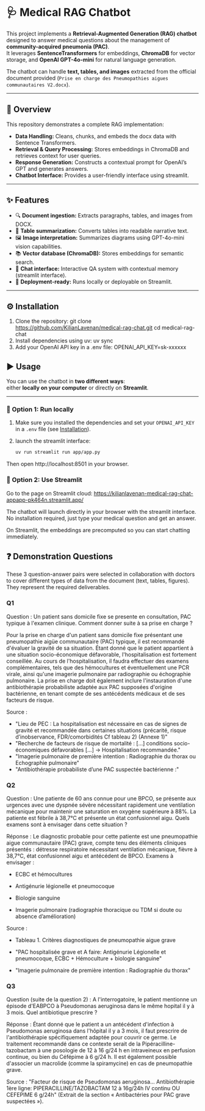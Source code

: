 # 🩺 Medical RAG Chatbot

This project implements a **Retrieval-Augmented Generation (RAG) chatbot** designed to answer medical questions about the management of **community-acquired pneumonia (PAC)**.  
It leverages **SentenceTransformers** for embeddings, **ChromaDB** for vector storage, and **OpenAI GPT-4o-mini** for natural language generation.  

The chatbot can handle **text, tables, and images** extracted from the official document provided (`Prise en charge des Pneumopathies aigues communautaires V2.docx`).

---

## 📖 Overview

This repository demonstrates a complete RAG implementation:


- **Data Handling:** Cleans, chunks, and embeds the docx data with Sentence Transformers.  
- **Retrieval & Query Processing:** Stores embeddings in ChromaDB and retrieves context for user queries.  
- **Response Generation:** Constructs a contextual prompt for OpenAI’s GPT and generates answers. 
- **Chatbot Interface:** Provides a user-friendly interface using streamlit.    

---

## ✨ Features

- 🔍 **Document ingestion:** Extracts paragraphs, tables, and images from DOCX.  
- 📑 **Table summarization:** Converts tables into readable narrative text.  
- 🖼 **Image interpretation:** Summarizes diagrams using GPT-4o-mini vision capabilities.  
- 📚 **Vector database (ChromaDB):** Stores embeddings for semantic search.  
- 💬 **Chat interface:** Interactive QA system with contextual memory (streamlit interface).  
- 🚀 **Deployment-ready:** Runs locally or deployable on Streamlit.  

---

## ⚙️ Installation

1. Clone the repository:
   git clone https://github.com/KilianLavenan/medical-rag-chat.git
   cd medical-rag-chat
2. Install dependencies using uv:
    uv sync
3. Add your OpenAI API key in a .env file:
    OPENAI_API_KEY=sk-xxxxxx

## ▶️ Usage

You can use the chatbot in **two different ways**:  
either **locally on your computer** or directly on **Streamlit**.

---

### 🔹 Option 1: Run locally

1. Make sure you installed the dependencies and set your `OPENAI_API_KEY` in a `.env` file (see [Installation](#installation)).

2. launch the streamlit interface:
   ```bash
   uv run streamlit run app/app.py

Then open http://localhost:8501 in your browser.

### 🔹 Option 2: Use Streamlit

Go to the page on Streamlit cloud:
https://kilianlavenan-medical-rag-chat-appapp-pk464n.streamlit.app/

The chatbot will launch directly in your browser with the streamlit interface.
No installation required, just type your medical question and get an answer.

On Streamlit, the embeddings are precomputed so you can start chatting immediately.


## ❓ Demonstration Questions
These 3 question-answer pairs were selected in collaboration with doctors to cover different types of data from the document (text, tables, figures).
They represent the required deliverables.

### Q1

Question :
Un patient sans domicile fixe se presente en consultation, PAC typique à l'examen clinique. Comment donner suite à sa prise en charge ?

Pour la prise en charge d'un patient sans domicile fixe présentant une pneumopathie aigüe communautaire (PAC) typique, il est recommandé d'évaluer la gravité de sa situation. Étant donné que le patient appartient à une situation socio-économique défavorable, l'hospitalisation est fortement conseillée. Au cours de l'hospitalisation, il faudra effectuer des examens complémentaires, tels que des hémocultures et éventuellement une PCR virale, ainsi qu'une imagerie pulmonaire par radiographie ou échographie pulmonaire. La prise en charge doit également inclure l'instauration d'une antibiothérapie probabiliste adaptée aux PAC supposées d'origine bactérienne, en tenant compte de ses antécédents médicaux et de ses facteurs de risque.

Source :

- "Lieu de PEC : La hospitalisation est nécessaire en cas de signes de gravité et recommandée dans certaines situations (précarité, risque d’inobservance, FDR/comorbidités Cf tableau 2) (Annexe 1)"
- "Recherche de facteurs de risque de mortalité : [...] conditions socio-économiques défavorables [...] → Hospitalisation recommandée."
- "Imagerie pulmonaire de première intention : Radiographie du thorax ou Echographie pulmonaire"
- "Antibiothérapie probabiliste d’une PAC suspectée bactérienne :"

### Q2

Question :
Une patiente de 60 ans connue pour une BPCO, se présente aux urgences avec une dyspnée sévère nécessitant rapidement une ventilation mécanique pour maintenir une saturation en oxygène supérieure à 88%. La patiente est fébrile à 38,7°C et présente un état confusionnel aigu. Quels examens sont à envisager dans cette situation ?

Réponse :
Le diagnostic probable pour cette patiente est une pneumopathie aigue communautaire (PAC) grave, compte tenu des éléments cliniques présentés : détresse respiratoire nécessitant ventilation mécanique, fièvre à 38,7°C, état confusionnel aigu et antécédent de BPCO.
Examens à envisager :

- ECBC et hémocultures

- Antigénurie légionelle et pneumocoque

- Biologie sanguine

- Imagerie pulmonaire (radiographie thoracique ou TDM si doute ou absence d’amélioration)

Source :

- Tableau 1. Critères diagnostiques de pneumopathie aigue grave

- "PAC hospitalisée grave et A faire: Antigénurie Légionelle et pneumocoque, ECBC + Hémoculture + biologie sanguine"

- "Imagerie pulmonaire de première intention : Radiographie du thorax"

### Q3

Question (suite de la question 2) :
A l'interrogatoire, le patient mentionne un épisode d'EABPCO à Pseudomonas aeruginosa dans le même hopital il y à 3 mois. Quel antibiotique prescrire ?

Réponse :
Étant donné que le patient a un antécédent d'infection à Pseudomonas aeruginosa dans l'hôpital il y a 3 mois, il faut prescrire de l'antibiothérapie spécifiquement adaptée pour couvrir ce germe. Le traitement recommandé dans ce contexte serait de la Pipéracilline-tazobactam à une posologie de 12 à 16 g/24 h en intraveineux en perfusion continue, ou bien du Céfépime à 6 g/24 h. Il est également possible d'associer un macrolide (comme la spiramycine) en cas de pneumopathie grave.

Source :
"Facteur de risque de Pseudomonas aeruginosa... Antibiothérapie 1ère ligne: PIPERACILLINE/TAZOBACTAM 12 à 16g/24h IV continu OU CEFEPIME 6 g/24h" (Extrait de la section « Antibactéries pour PAC grave suspectées »).

